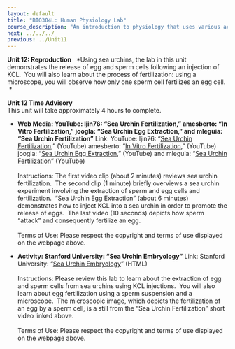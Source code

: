 ```yaml
---
layout: default
title: "BIO304L: Human Physiology Lab"
course_description: "An introduction to physiology that uses various activities and exercises to explore the subject. Lab topics include: enzyme activity, electroencephalography (EEG), electromyogram (EMG), electrocardiography (ECG), reflexes, blood pressure and heart rate, blood typing, spirometry, urinalysis, digestion of carbohydrates and proteins, and sea urchin embryology."
next: ../../../
previous: ../Unit11
---
```

**Unit 12: Reproduction** <span id="12"></span> 
*Using sea urchins, the lab in this unit demonstrates the release of egg
and sperm cells following an injection of KCL.  You will also learn
about the process of fertilization: using a microscope, you will observe
how only one sperm cell fertilizes an egg cell.  *

**Unit 12 Time Advisory**  
This unit will take approximately 4 hours to complete.

-   **Web Media: YouTube: ljin76: “Sea Urchin Fertilization,” amesberto:
    “In Vitro Fertilization,” joogla: “Sea Urchin Egg Extraction,” and
    mleguia: “Sea Urchin Fertilization”**
    Link: YouTube: ljin76: “[Sea Urchin
    Fertilization](http://www.youtube.com/watch?v=3t8tg9iX9Cc),”
    (YouTube) amesberto: “[In Vitro
    Fertilization](http://www.youtube.com/watch?v=YwMiIBiyXyA&feature=related),”
    (YouTube) joogla: “[Sea Urchin Egg
    Extraction](http://www.youtube.com/watch?v=mfE4Q-8UBCE&feature=related),”
    (YouTube) and mleguia: “[Sea Urchin
    Fertilization](http://www.youtube.com/watch?v=T6BtSMerBmw&feature=related)”
    (YouTube)  
        
     Instructions: The first video clip (about 2 minutes) reviews sea
    urchin fertilization.  The second clip (1 minute) briefly overviews
    a sea urchin experiment involving the extraction of sperm and egg
    cells and fertilization.  “Sea Urchin Egg Extraction” (about 6
    minutes) demonstrates how to inject KCL into a sea urchin in order
    to promote the release of eggs.  The last video (10 seconds) depicts
    how sperm “attack” and consequently fertilize an egg.    
        
     Terms of Use: Please respect the copyright and terms of use
    displayed on the webpage above.

-   **Activity: Stanford University: “Sea Urchin Embryology”**
    Link: Stanford University: “[Sea Urchin
    Embryology](http://www.stanford.edu/group/Urchin/first.htm)”
    (HTML)  
        
     Instructions: Please review this lab to learn about the extraction
    of egg and sperm cells from sea urchins using KCL injections.  You
    will also learn about egg fertilization using a sperm suspension and
    a microscope.  The microscopic image, which depicts the
    fertilization of an egg by a sperm cell, is a still from the “Sea
    Urchin Fertilization” short video linked above.   
        
     Terms of Use: Please respect the copyright and terms of use
    displayed on the webpage above.


